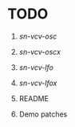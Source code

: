 # TODO

1. _sn-vcv-osc_

2. _sn-vcv-oscx_
3. _sn-vcv-lfo_
4. _sn-vcv-lfox_
5. README
6. Demo patches
